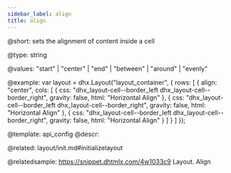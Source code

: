 ```yaml
---
sidebar_label: align
title: align
---          
```


@short: 
sets the alignment of content inside a cell




@type: string

@values: "start" | "center" | "end" | "between" | "around" | "evenly"

@example: 
var layout = dhx.Layout("layout_container", {
   rows: [
        {
            align: "center",
            cols: [
                {
                    css: "dhx_layout-cell--border_left dhx_layout-cell--border_right",
                    gravity: false,
                    html: "Horizontal Align"
                },
                {
                    css: "dhx_layout-cell--border_left dhx_layout-cell--border_right",
                    gravity: false,
                    html: "Horizontal Align"
                },
                {
                    css: "dhx_layout-cell--border_left dhx_layout-cell--border_right",
                    gravity: false,
                    html: "Horizontal Align"
                }
            ]
      	}
	]
});


@template:	api_config
@descr: 

@related: layout/init.md#initializelayout

@relatedsample: https://snippet.dhtmlx.com/4w1033c9	Layout. Align


